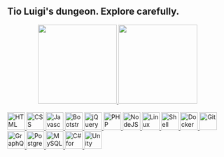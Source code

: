 <!-- Title -->
## Tio Luigi's dungeon. Explore carefully.
<!-- GitHub Stats -->
<div align="center">
  <a href="https://github.com/tioluigidev">
  <img height="180em" src="https://github-readme-stats.vercel.app/api?username=tioluigidev&show_icons=true&theme=dracula&include_all_commits=true&count_private=true"/>
  <img height="180em" src="https://github-readme-stats.vercel.app/api/top-langs/?username=tioluigidev&layout=compact&langs_count=7&theme=dracula"/>
</div>
<!-- Dev Icons -->
<div style="display: inline_block"><br>
  <img src="https://cdn.jsdelivr.net/gh/devicons/devicon/icons/html5/html5-original.svg" height="40" title="HTML"/>
  <img src="https://cdn.jsdelivr.net/gh/devicons/devicon/icons/css3/css3-original.svg" height="40" title="CSS"/>
  <img src="https://cdn.jsdelivr.net/gh/devicons/devicon/icons/javascript/javascript-original.svg" height="40" title="Javascript"/>
  <img src="https://cdn.jsdelivr.net/gh/devicons/devicon/icons/bootstrap/bootstrap-original.svg" height="40" title="Bootstrap"/>
  <img src="https://cdn.jsdelivr.net/gh/devicons/devicon/icons/jquery/jquery-plain-wordmark.svg" height="40" title="jQuery / jQuery Mobile"/>
  <img src="https://cdn.jsdelivr.net/gh/devicons/devicon/icons/php/php-original.svg" height="40" title="PHP"/>
  <img src="https://cdn.jsdelivr.net/gh/devicons/devicon/icons/nodejs/nodejs-original.svg" height="40" title="NodeJS"/>
  <img src="https://cdn.jsdelivr.net/gh/devicons/devicon/icons/linux/linux-original.svg" height="40" title="Linux"/>
  <img src="https://cdn.jsdelivr.net/gh/devicons/devicon/icons/bash/bash-original.svg" height="40" title="Shell Script"/>
  <img src="https://cdn.jsdelivr.net/gh/devicons/devicon/icons/docker/docker-plain-wordmark.svg" height="40" title="Docker"/>
  <img src="https://cdn.jsdelivr.net/gh/devicons/devicon/icons/git/git-original.svg" height="40" title="Git"/>
  <img src="https://cdn.jsdelivr.net/gh/devicons/devicon/icons/graphql/graphql-plain-wordmark.svg" height="40" title="GraphQL"/>
  <img src="https://cdn.jsdelivr.net/gh/devicons/devicon/icons/postgresql/postgresql-plain-wordmark.svg" height="40" title="PostgreSQL"/>
  <img src="https://cdn.jsdelivr.net/gh/devicons/devicon/icons/mysql/mysql-original-wordmark.svg" height="40" title="MySQL"/>
  <img src="https://cdn.jsdelivr.net/gh/devicons/devicon/icons/csharp/csharp-original.svg" height="40" title="C# for Unity 3D"/>
  <img src="https://cdn.jsdelivr.net/gh/devicons/devicon/icons/unity/unity-original.svg" height="40" title="Unity 3D"/>
</div>
 
<!--
  Emojis: https://emojipedia.org/
  Dev Icons: https://devicon.dev
-->
